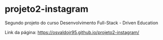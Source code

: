 # projeto2-instagram
Segundo projeto do curso Desenvolvimento Full-Stack - Driven Education

Link da página:
https://osvaldojr95.github.io/projeto2-instagram/

